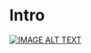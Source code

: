 # Intro

[![IMAGE ALT TEXT](http://img.youtube.com/vi/NMUsUiFokr4/0.jpg)](http://www.youtube.com/watch?v=NMUsUiFokr4 "Video Title")
